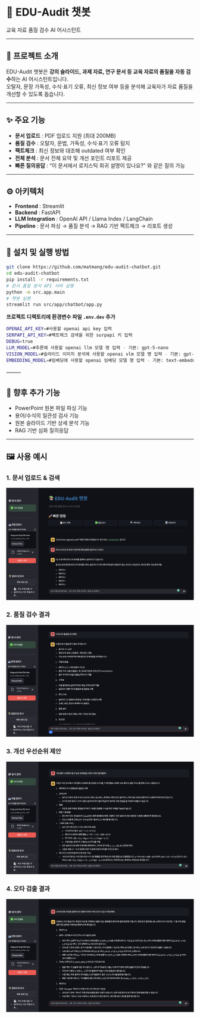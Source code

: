 # 📘 EDU-Audit 챗봇  
교육 자료 품질 검수 AI 어시스턴트

---

## 📑 프로젝트 소개
EDU-Audit 챗봇은 **강의 슬라이드, 과제 자료, 연구 문서 등 교육 자료의 품질을 자동 검수**하는 AI 어시스턴트입니다.  
오탈자, 문장 가독성, 수식·표기 오류, 최신 정보 여부 등을 분석해 교육자가 자료 품질을 개선할 수 있도록 돕습니다.  

---

## ✨ 주요 기능
- **문서 업로드** : PDF 업로드 지원 (최대 200MB)  
- **품질 검수** : 오탈자, 문법, 가독성, 수식·표기 오류 탐지  
- **팩트체크** : 최신 정보와 대조해 outdated 여부 확인
- **전체 분석** : 문서 전체 요약 및 개선 포인트 리포트 제공
- **빠른 질의응답** : “이 문서에서 로지스틱 회귀 설명이 있나요?” 와 같은 질의 가능

---

## ⚙️ 아키텍처
- **Frontend** : Streamlit
- **Backend** : FastAPI
- **LLM Integration** : OpenAI API / Llama Index / LangChain  
- **Pipeline** : 문서 파싱 → 품질 분석 → RAG 기반 팩트체크 → 리포트 생성

---

## 🚀 설치 및 실행 방법
```bash
git clone https://github.com/matmang/edu-audit-chatbot.git
cd edu-audit-chatbot
pip install -r requirements.txt
# 문서 품질 분석 API 서버 실행
python -m src.app.main
# 챗봇 실행
streamlit run src/app/chatbot/app.py
```

**프로젝트 디렉토리에 환경변수 파일 `.env.dev` 추가**
```bash
OPENAI_API_KEY=#사용할 openai api key 입력
SERPAPI_API_KEY=#팩트체크 검색을 위한 surpapi 키 입력
DEBUG=true
LLM_MODEL=#추론에 사용할 openai llm 모델 명 입력 - 기본: gpt-5-nano
VISION_MODEL=#슬라이드 이미지 분석에 사용할 openai vlm 모델 명 입력 - 기본: gpt-5-nano
EMBEDDING_MODEL=#임베딩에 사용할 openai 임베딩 모델 명 입력 - 기본: text-embedding-3-small
```

⸻

## 📌 향후 추가 기능
- PowerPoint 원본 파일 파싱 기능
- 용어/수식의 일관성 검사 기능
- 원본 슬라이드 기반 상세 분석 기능
- RAG 기반 심화 질의응답

---

## 🖼️ 사용 예시

### 1. 문서 업로드 & 검색
![문서 업로드 및 검색](./screenshots/upload_search.png)

### 2. 품질 검수 결과
![품질 검수 결과](./screenshots/quality_check.png)

### 3. 개선 우선순위 제안
![개선 우선순위 제안](./screenshots/priority_fix.png)

### 4. 오타 검출 결과
![오타 검출 결과](./screenshots/typo_check.png)